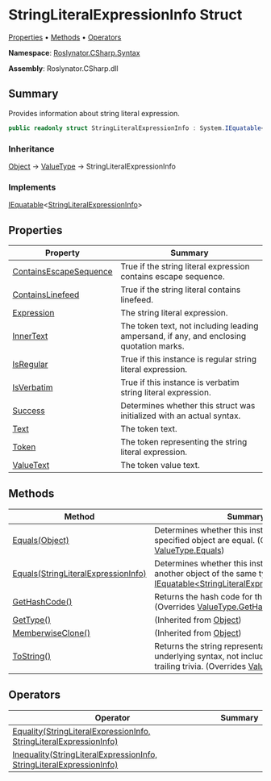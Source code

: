# StringLiteralExpressionInfo Struct

[Properties](#properties) &#x2022; [Methods](#methods) &#x2022; [Operators](#operators)

**Namespace**: [Roslynator.CSharp.Syntax](../README.md)

**Assembly**: Roslynator\.CSharp\.dll

## Summary

Provides information about string literal expression\.

```csharp
public readonly struct StringLiteralExpressionInfo : System.IEquatable<StringLiteralExpressionInfo>
```

### Inheritance

[Object](https://docs.microsoft.com/en-us/dotnet/api/system.object) &#x2192; [ValueType](https://docs.microsoft.com/en-us/dotnet/api/system.valuetype) &#x2192; StringLiteralExpressionInfo

### Implements

[IEquatable](https://docs.microsoft.com/en-us/dotnet/api/system.iequatable-1)\<[StringLiteralExpressionInfo](./README.md)>

## Properties

| Property | Summary |
| -------- | ------- |
| [ContainsEscapeSequence](ContainsEscapeSequence/README.md) | True if the string literal expression contains escape sequence\. |
| [ContainsLinefeed](ContainsLinefeed/README.md) | True if the string literal contains linefeed\. |
| [Expression](Expression/README.md) | The string literal expression\. |
| [InnerText](InnerText/README.md) | The token text, not including leading ampersand, if any, and enclosing quotation marks\. |
| [IsRegular](IsRegular/README.md) | True if this instance is regular string literal expression\. |
| [IsVerbatim](IsVerbatim/README.md) | True if this instance is verbatim string literal expression\. |
| [Success](Success/README.md) | Determines whether this struct was initialized with an actual syntax\. |
| [Text](Text/README.md) | The token text\. |
| [Token](Token/README.md) | The token representing the string literal expression\. |
| [ValueText](ValueText/README.md) | The token value text\. |

## Methods

| Method | Summary |
| ------ | ------- |
| [Equals(Object)](Equals/README.md#Roslynator_CSharp_Syntax_StringLiteralExpressionInfo_Equals_System_Object_) | Determines whether this instance and a specified object are equal\. \(Overrides [ValueType.Equals](https://docs.microsoft.com/en-us/dotnet/api/system.valuetype.equals)\) |
| [Equals(StringLiteralExpressionInfo)](Equals/README.md#Roslynator_CSharp_Syntax_StringLiteralExpressionInfo_Equals_Roslynator_CSharp_Syntax_StringLiteralExpressionInfo_) | Determines whether this instance is equal to another object of the same type\. \(Implements [IEquatable\<StringLiteralExpressionInfo>.Equals](https://docs.microsoft.com/en-us/dotnet/api/system.iequatable-1.equals)\) |
| [GetHashCode()](GetHashCode/README.md) | Returns the hash code for this instance\. \(Overrides [ValueType.GetHashCode](https://docs.microsoft.com/en-us/dotnet/api/system.valuetype.gethashcode)\) |
| [GetType()](https://docs.microsoft.com/en-us/dotnet/api/system.object.gettype) |  \(Inherited from [Object](https://docs.microsoft.com/en-us/dotnet/api/system.object)\) |
| [MemberwiseClone()](https://docs.microsoft.com/en-us/dotnet/api/system.object.memberwiseclone) |  \(Inherited from [Object](https://docs.microsoft.com/en-us/dotnet/api/system.object)\) |
| [ToString()](ToString/README.md) | Returns the string representation of the underlying syntax, not including its leading and trailing trivia\. \(Overrides [ValueType.ToString](https://docs.microsoft.com/en-us/dotnet/api/system.valuetype.tostring)\) |

## Operators

| Operator | Summary |
| -------- | ------- |
| [Equality(StringLiteralExpressionInfo, StringLiteralExpressionInfo)](op_Equality/README.md) | |
| [Inequality(StringLiteralExpressionInfo, StringLiteralExpressionInfo)](op_Inequality/README.md) | |

